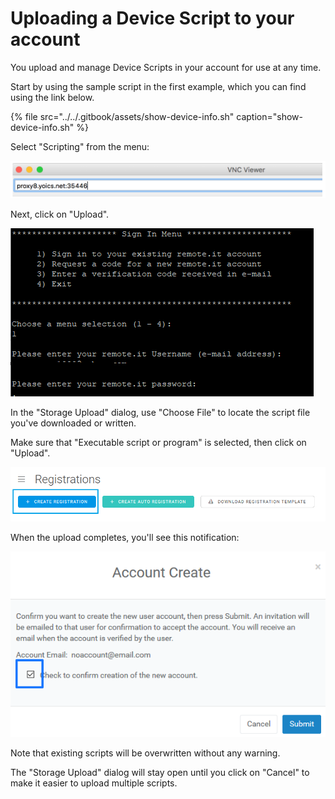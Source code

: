 # Uploading a Device Script to your account

You upload and manage Device Scripts in your account for use at any time.

Start by using the sample script in the first example, which you can find using the link below.

{% file src="../../.gitbook/assets/show-device-info.sh" caption="show-device-info.sh" %}

Select "Scripting" from the menu:

![](../../.gitbook/assets/image%20%28142%29.png)

Next, click on "Upload".

![](../../.gitbook/assets/image%20%2875%29.png)

In the "Storage Upload" dialog, use "Choose File" to locate the script file you've downloaded or written.

Make sure that "Executable script or program" is selected, then click on "Upload".

![](../../.gitbook/assets/image%20%28113%29.png)

When the upload completes, you'll see this notification:

![](../../.gitbook/assets/image%20%2816%29.png)

Note that existing scripts will be overwritten without any warning.

The "Storage Upload" dialog will stay open until you click on "Cancel" to make it easier to upload multiple scripts.

